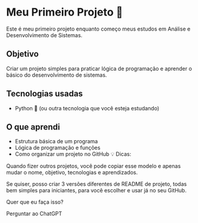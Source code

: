
# Meu Primeiro Projeto 🚀

Este é meu primeiro projeto enquanto começo meus estudos em Análise e Desenvolvimento de Sistemas.  

## Objetivo
Criar um projeto simples para praticar lógica de programação e aprender o básico do desenvolvimento de sistemas.  

## Tecnologias usadas
- Python 🐍 (ou outra tecnologia que você esteja estudando)  

## O que aprendi
- Estrutura básica de um programa  
- Lógica de programação e funções  
- Como organizar um projeto no GitHub
💡 Dicas:

Quando fizer outros projetos, você pode copiar esse modelo e apenas mudar o nome, objetivo, tecnologias e aprendizados.

Se quiser, posso criar 3 versões diferentes de README de projeto, todas bem simples para iniciantes, para você escolher e usar já no seu GitHub.

Quer que eu faça isso?









Perguntar ao ChatGPT
